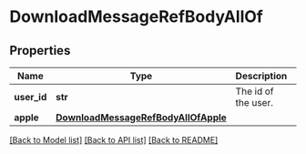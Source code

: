 # DownloadMessageRefBodyAllOf

## Properties
Name | Type | Description | Notes
------------ | ------------- | ------------- | -------------
**user_id** | **str** | The id of the user. | [optional] 
**apple** | [**DownloadMessageRefBodyAllOfApple**](DownloadMessageRefBodyAllOfApple.md) |  | [optional] 

[[Back to Model list]](../README.md#documentation-for-models) [[Back to API list]](../README.md#documentation-for-api-endpoints) [[Back to README]](../README.md)


